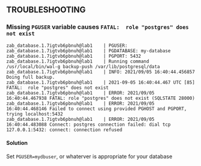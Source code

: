 TROUBLESHOOTING
---------------
### Missing `PGUSER` variable causes `FATAL:  role "postgres" does not exist`

```shell
zab_database.1.7igtvb6pbnuh@lab1    | PGUSER: 
zab_database.1.7igtvb6pbnuh@lab1    | PGDATABASE: my-database
zab_database.1.7igtvb6pbnuh@lab1    | PGPORT: 5432
zab_database.1.7igtvb6pbnuh@lab1    | Running command /usr/local/bin/wal-g backup-push /var/lib/postgresql/data 
zab_database.1.7igtvb6pbnuh@lab1    | INFO: 2021/09/05 16:40:44.456857 Doing full backup.
zab_database.1.7igtvb6pbnuh@lab1    | 2021-09-05 16:40:44.467 UTC [85] FATAL:  role "postgres" does not exist
zab_database.1.7igtvb6pbnuh@lab1    | ERROR: 2021/09/05 16:40:44.467938 FATAL: role "postgres" does not exist (SQLSTATE 28000)
zab_database.1.7igtvb6pbnuh@lab1    | ERROR: 2021/09/05 16:40:44.468146 Failed to connect using provided PGHOST and PGPORT, trying localhost:5432
zab_database.1.7igtvb6pbnuh@lab1    | ERROR: 2021/09/05 16:40:44.483088 Connect: postgres connection failed: dial tcp 127.0.0.1:5432: connect: connection refused
```
#### Solution
Set `PGUSER=mydbuser`, or whaterver is appropriate for your database

